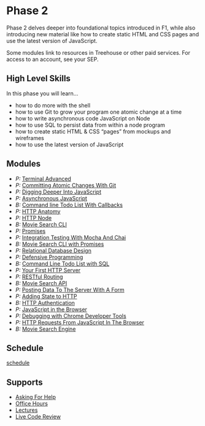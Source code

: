 # Phase 2

Phase 2 delves deeper into foundational topics introduced in F1, while also
introducing new material like how to create static HTML and CSS pages and use
the latest version of JavaScript.

Some modules link to resources in Treehouse or other paid services. For access to an account, see your SEP.

## High Level Skills

In this phase you will learn…

- how to do more with the shell
- how to use Git to grow your program one atomic change at a time
- how to write asynchronous code JavaScript on Node
- how to use SQL to persist data from within a node program
- how to create static HTML & CSS “pages” from mockups and wireframes
- how to use the latest version of JavaScript

## Modules

- _P:_ [Terminal Advanced](../../modules/Terminal-Advanced)
- _P:_ [Committing Atomic Changes With Git](../../modules/Committing-Atomic-Changes-With-Git)
- _P:_ [Digging Deeper Into JavaScript](../../modules/Digging-Deeper-Into-JavaScript)
- _P:_ [Asynchronous JavaScript](../../modules/Asynchronous-JavaScript)
- _B:_ [Command line Todo List With Callbacks](../../modules/Command-Line-Todo-List-With-Callbacks)
- _P:_ [HTTP Anatomy](../../modules/HTTP-Anatomy)
- _P:_ [HTTP Node](../../modules/HTTP-Node)
- _B:_ [Movie Search CLI](../../modules/Movie-Search-CLI)
- _P:_ [Promises](../../modules/Promises)
- _P:_ [Integration Testing With Mocha And Chai](../../modules/Integration-Testing-With-Mocha-And-Chai)
- _B:_ [Movie Search CLI with Promises](../../modules/Movie-Search-CLI-With-Promises)
- _P:_ [Relational Database Design](../../modules/Relational-Database-Design)
- _P:_ [Defensive Programming](../../modules/Defensive-Programming)
- _B:_ [Command Line Todo List with SQL](../../modules/Command-Line-Todo-List-with-SQL)
- _P:_ [Your First HTTP Server](../../modules/Your-First-HTTP-Server)
- _P:_ [RESTful Routing](../../modules/RESTful-Routing)
- _B:_ [Movie Search API](../../modules/Movie-Search-API)
- _P:_ [Posting Data To The Server With A Form](../../modules/Posting-Data-To-The-Server-With-A-Form)
- _P:_ [Adding State to HTTP](../../modules/Adding-State-to-HTTP)
- _B:_ [HTTP Authentication](../../modules/HTTP-Authentication)
- _P:_ [JavaScript in the Browser](../../modules/JavaScript-in-the-Browser)
- _P:_ [Debugging with Chrome Developer Tools](../../modules/Debugging-with-Chrome-Developer-Tools)
- _P:_ [HTTP Requests From JavaScript In The Browser](../../modules/HTTP-Requests-From-JavaScript-In-The-Browser)
- _B:_ [Movie Search Engine](../../modules/Movie-Search-Engine)

## Schedule

[schedule](./schedule)

## Supports

- [Asking For Help](../../SUPPORT.md#asking-for-help)
- [Office Hours](../../SUPPORT.md#office-hours)
- [Lectures](../../SUPPORT.md#lectures)
- [Live Code Review](../../SUPPORT.md#live-code-reviews)
